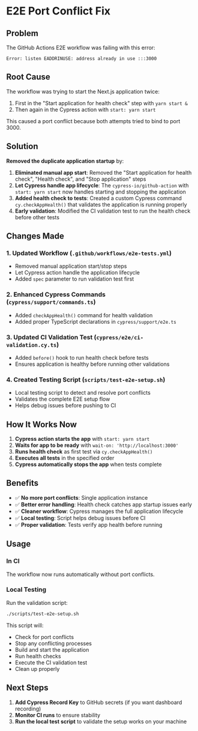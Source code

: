 # E2E Port Conflict Fix

## Problem
The GitHub Actions E2E workflow was failing with this error:
```
Error: listen EADDRINUSE: address already in use :::3000
```

## Root Cause
The workflow was trying to start the Next.js application twice:
1. First in the "Start application for health check" step with `yarn start &`
2. Then again in the Cypress action with `start: yarn start`

This caused a port conflict because both attempts tried to bind to port 3000.

## Solution
**Removed the duplicate application startup** by:

1. **Eliminated manual app start**: Removed the "Start application for health check", "Health check", and "Stop application" steps
2. **Let Cypress handle app lifecycle**: The `cypress-io/github-action` with `start: yarn start` now handles starting and stopping the application
3. **Added health check to tests**: Created a custom Cypress command `cy.checkAppHealth()` that validates the application is running properly
4. **Early validation**: Modified the CI validation test to run the health check before other tests

## Changes Made

### 1. Updated Workflow (`.github/workflows/e2e-tests.yml`)
- Removed manual application start/stop steps
- Let Cypress action handle the application lifecycle
- Added `spec` parameter to run validation test first

### 2. Enhanced Cypress Commands (`cypress/support/commands.ts`)
- Added `checkAppHealth()` command for health validation
- Added proper TypeScript declarations in `cypress/support/e2e.ts`

### 3. Updated CI Validation Test (`cypress/e2e/ci-validation.cy.ts`)
- Added `before()` hook to run health check before tests
- Ensures application is healthy before running other validations

### 4. Created Testing Script (`scripts/test-e2e-setup.sh`)
- Local testing script to detect and resolve port conflicts
- Validates the complete E2E setup flow
- Helps debug issues before pushing to CI

## How It Works Now

1. **Cypress action starts the app** with `start: yarn start`
2. **Waits for app to be ready** with `wait-on: 'http://localhost:3000'`
3. **Runs health check** as first test via `cy.checkAppHealth()`
4. **Executes all tests** in the specified order
5. **Cypress automatically stops the app** when tests complete

## Benefits

- ✅ **No more port conflicts**: Single application instance
- ✅ **Better error handling**: Health check catches app startup issues early
- ✅ **Cleaner workflow**: Cypress manages the full application lifecycle
- ✅ **Local testing**: Script helps debug issues before CI
- ✅ **Proper validation**: Tests verify app health before running

## Usage

### In CI
The workflow now runs automatically without port conflicts.

### Local Testing
Run the validation script:
```bash
./scripts/test-e2e-setup.sh
```

This script will:
- Check for port conflicts
- Stop any conflicting processes
- Build and start the application
- Run health checks
- Execute the CI validation test
- Clean up properly

## Next Steps

1. **Add Cypress Record Key** to GitHub secrets (if you want dashboard recording)
2. **Monitor CI runs** to ensure stability
3. **Run the local test script** to validate the setup works on your machine
